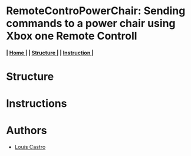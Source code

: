 
# RemoteControPowerChair: Sending commands to a power chair using Xbox one Remote Controll



<h4> 
  | <a href=""> Home </a> |
  | <a href=""> Structure </a> |
  | <a href=""> Instruction </a> |
</h4>


# Structure

# Instructions





# Authors 

- [ Louis Castro](https://github.com/The-GUY-2024) 
